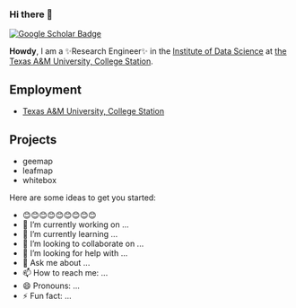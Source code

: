 ### Hi there 👋

[![Google Scholar Badge](https://img.shields.io/badge/badge-Google--Scholar-blue)](https://scholar.google.com/citations?user=x-xBjiwAAAAJ&hl=en&oi=ao)

**Howdy**, I am a ✨Research Engineer✨ in the [Institute of Data Science](https://tamids.tamu.edu/) at [the Texas A&M University, College Station](https://www.tamu.edu/). 

## Employment
- [Texas A&M University, College Station](https://tamids.tamu.edu/)

## Projects
- geemap
- leafmap
- whitebox

Here are some ideas to get you started:

- 😊😊😊😊😊😊😊😊😊
- 🔭 I’m currently working on ...
- 🌱 I’m currently learning ...
- 👯 I’m looking to collaborate on ...
- 🤔 I’m looking for help with ...
- 💬 Ask me about ...
- 📫 How to reach me: ...
- 😄 Pronouns: ...
- ⚡ Fun fact: ...

